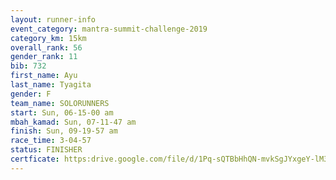 ```yaml
---
layout: runner-info 
event_category: mantra-summit-challenge-2019 
category_km: 15km 
overall_rank: 56
gender_rank: 11
bib: 732
first_name: Ayu
last_name: Tyagita
gender: F
team_name: SOLORUNNERS
start: Sun, 06-15-00 am
mbah_kamad: Sun, 07-11-47 am
finish: Sun, 09-19-57 am
race_time: 3-04-57
status: FINISHER
certficate: https:drive.google.com/file/d/1Pq-sQTBbHhQN-mvkSgJYxgeY-lM3tp4s/view?usp=sharing
---
```

